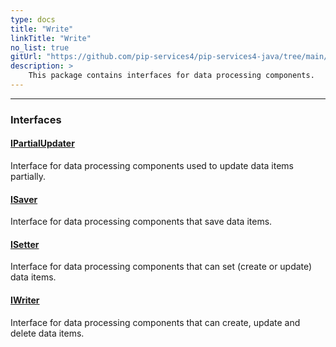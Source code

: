 ```yaml
---
type: docs
title: "Write"
linkTitle: "Write"
no_list: true
gitUrl: "https://github.com/pip-services4/pip-services4-java/tree/main/pip-services4-persistence-java"
description: >
    This package contains interfaces for data processing components.
---
```

---

<div class="module-body"> 

### Interfaces

#### [IPartialUpdater](ipartial_updater)
Interface for data processing components used to update data items partially.

#### [ISaver](isaver)
Interface for data processing components that save data items.

#### [ISetter](isetter)
Interface for data processing components that can set (create or update) data items.

#### [IWriter](iwriter)
Interface for data processing components that can create, update and delete data items.

</div>

